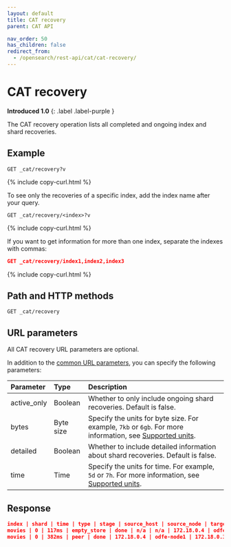 ```yaml
---
layout: default
title: CAT recovery
parent: CAT API

nav_order: 50
has_children: false
redirect_from:
  - /opensearch/rest-api/cat/cat-recovery/
---
```


# CAT recovery

**Introduced 1.0**
{: .label .label-purple }

The CAT recovery operation lists all completed and ongoing index and shard recoveries.

## Example

```
GET _cat/recovery?v
```

{% include copy-curl.html %}

To see only the recoveries of a specific index, add the index name after your query.

```
GET _cat/recovery/<index>?v
```

{% include copy-curl.html %}

If you want to get information for more than one index, separate the indexes with commas:

```json
GET _cat/recovery/index1,index2,index3
```

{% include copy-curl.html %}

## Path and HTTP methods

```
GET _cat/recovery
```

## URL parameters

All CAT recovery URL parameters are optional.

In addition to the [common URL parameters]({{site.url}}{{site.baseurl}}/api-reference/cat/index), you can specify the following parameters:

| Parameter   | Type      | Description                                                                                                                                                |
| :---------- | :-------- | :--------------------------------------------------------------------------------------------------------------------------------------------------------- |
| active_only | Boolean   | Whether to only include ongoing shard recoveries. Default is false.                                                                                        |
| bytes       | Byte size | Specify the units for byte size. For example, `7kb` or `6gb`. For more information, see [Supported units]({{site.url}}{{site.baseurl}}/opensearch/units/). |
| detailed    | Boolean   | Whether to include detailed information about shard recoveries. Default is false.                                                                          |
| time        | Time      | Specify the units for time. For example, `5d` or `7h`. For more information, see [Supported units]({{site.url}}{{site.baseurl}}/opensearch/units/).        |

## Response

```json
index | shard | time | type | stage | source_host | source_node | target_host | target_node | repository | snapshot | files | files_recovered | files_percent | files_total | bytes | bytes_recovered | bytes_percent | bytes_total | translog_ops | translog_ops_recovered | translog_ops_percent
movies | 0 | 117ms | empty_store | done | n/a | n/a | 172.18.0.4 | odfe-node1 | n/a | n/a | 0 | 0 | 0.0% | 0 | 0 | 0 | 0.0% | 0 | 0 | 0 | 100.0%
movies | 0 | 382ms | peer | done | 172.18.0.4 | odfe-node1 | 172.18.0.3 | odfe-node2 | n/a | n/a | 1 | 1 |  100.0% | 1 | 208 | 208 | 100.0% | 208 | 1 | 1 | 100.0%
```
